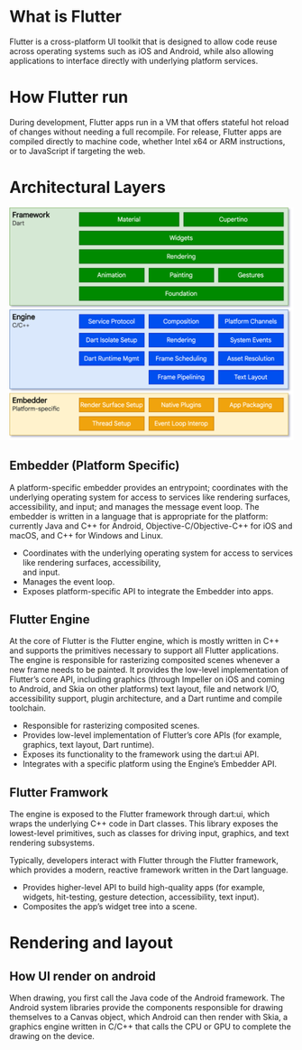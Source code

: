# What is Flutter
Flutter is a cross-platform UI toolkit that is designed to allow code reuse across operating systems such as iOS and Android, while also allowing applications to interface directly with underlying platform services.

# How Flutter run
During development, Flutter apps run in a VM that offers stateful hot reload of changes without needing a full recompile. For release, Flutter apps are compiled directly to machine code, whether Intel x64 or ARM instructions, or to JavaScript if targeting the web.

# Architectural Layers

<img src="archdiagram.png"/>

## Embedder (Platform Specific)
A platform-specific embedder provides an entrypoint; coordinates with the underlying operating system for access to services like rendering surfaces, accessibility, and input; and manages the message event loop. The embedder is written in a language that is appropriate for the platform: currently Java and C++ for Android, Objective-C/Objective-C++ for iOS and macOS, and C++ for Windows and Linux.

- Coordinates with the underlying operating system for access to services like rendering surfaces, accessibility,   
  and input.
- Manages the event loop.
- Exposes platform-specific API to integrate the Embedder into apps.

## Flutter Engine
At the core of Flutter is the Flutter engine, which is mostly written in C++ and supports the primitives necessary to support all Flutter applications. The engine is responsible for rasterizing composited scenes whenever a new frame needs to be painted. It provides the low-level implementation of Flutter’s core API, including graphics (through Impeller on iOS and coming to Android, and Skia on other platforms) text layout, file and network I/O, accessibility support, plugin architecture, and a Dart runtime and compile toolchain.

- Responsible for rasterizing composited scenes.
- Provides low-level implementation of Flutter’s core APIs (for example, graphics, text layout, Dart runtime).
- Exposes its functionality to the framework using the dart:ui API.
- Integrates with a specific platform using the Engine’s Embedder API.

## Flutter Framwork
The engine is exposed to the Flutter framework through dart:ui, which wraps the underlying C++ code in Dart classes. This library exposes the lowest-level primitives, such as classes for driving input, graphics, and text rendering subsystems.

Typically, developers interact with Flutter through the Flutter framework, which provides a modern, reactive framework written in the Dart language. 

- Provides higher-level API to build high-quality apps (for example, widgets, hit-testing, gesture detection, 
  accessibility, text input).
- Composites the app’s widget tree into a scene.

# Rendering and layout
## How UI render on android
When drawing, you first call the Java code of the Android framework. The Android system libraries provide the components responsible for drawing themselves to a Canvas object, which Android can then render with Skia, a graphics engine written in C/C++ that calls the CPU or GPU to complete the drawing on the device.
